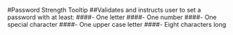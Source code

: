 #Password Strength Tooltip
##Validates and instructs user to set a password with at least:
####- One letter
####- One number
####- One special character
####- One upper case letter
####- Eight characters long

